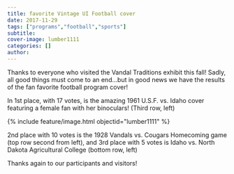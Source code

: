 ```yaml
---
title: favorite Vintage UI Football cover
date: 2017-11-29
tags: ["programs","football","sports"]
subtitle: 
cover-image: lumber1111
categories: []
author: 
---
```


Thanks to everyone who visited the Vandal Traditions exhibit this fall! Sadly, all good things must come to an end...but in good news we have the results of the fan favorite football program cover!

In 1st place, with 17 votes, is the amazing 1961 U.S.F. vs. Idaho cover featuring a female fan with her binoculars! (Third row, left)

{% include feature/image.html objectid="lumber1111" %}

2nd place with 10 votes is the 1928 Vandals vs. Cougars Homecoming game (top row second from left), and 3rd place with 5 votes is Idaho vs. North Dakota Agricultural College (bottom row, left)

Thanks again to our participants and visitors!